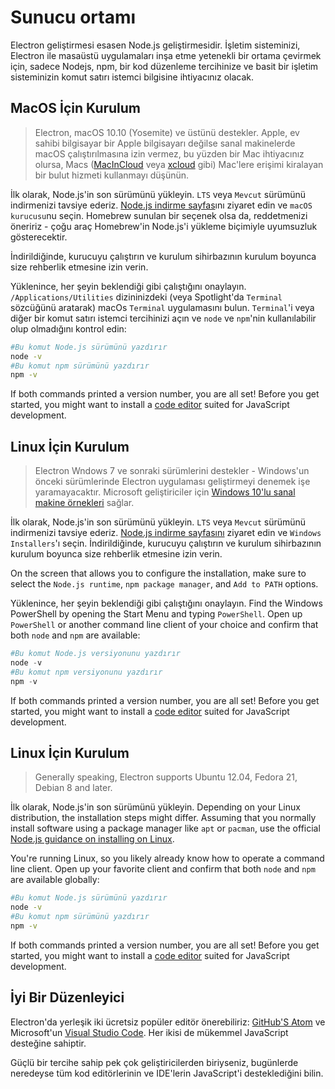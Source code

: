 # Sunucu ortamı

Electron geliştirmesi esasen Node.js geliştirmesidir. İşletim sisteminizi, Electron ile masaüstü uygulamaları inşa etme yetenekli bir ortama çevirmek için, sadece Nodejs, npm, bir kod düzenleme tercihinize ve basit bir işletim sisteminizin komut satırı istemci bilgisine ihtiyacınız olacak.

## MacOS İçin Kurulum

> Electron, macOS 10.10 (Yosemite) ve üstünü destekler. Apple, ev sahibi bilgisayar bir Apple bilgisayarı değilse sanal makinelerde macOS çalıştırılmasına izin vermez, bu yüzden bir Mac ihtiyacınız olursa, Macs ([MacInCloud](https://www.macincloud.com/) veya [xcloud](https://xcloud.me) gibi) Mac'lere erişimi kiralayan bir bulut hizmeti kullanmayı düşünün.

İlk olarak, Node.js'in son sürümünü yükleyin. `LTS` veya `Mevcut` sürümünü indirmenizi tavsiye ederiz. [Node.js indirme sayfas](https://nodejs.org/en/download/)ını ziyaret edin ve `macOS kurucusu`nu seçin. Homebrew sunulan bir seçenek olsa da, reddetmenizi öneririz - çoğu araç Homebrew'in Node.js'i yükleme biçimiyle uyumsuzluk gösterecektir.

İndirildiğinde, kurucuyu çalıştırın ve kurulum sihirbazının kurulum boyunca size rehberlik etmesine izin verin.

Yüklenince, her şeyin beklendiği gibi çalıştığını onaylayın. `/Applications/Utilities` dizininizdeki (veya Spotlight'da `Terminal` sözcüğünü aratarak) macOs `Terminal` uygulamasını bulun. `Terminal`'i veya diğer bir komut satırı istemci tercihinizi açın ve `node` ve `npm`'nin kullanılabilir olup olmadığını kontrol edin:

```sh
#Bu komut Node.js sürümünü yazdırır 
node -v
#Bu komut npm sürümünü yazdırır 
npm -v
```

If both commands printed a version number, you are all set! Before you get started, you might want to install a [code editor](#a-good-editor) suited for JavaScript development.

## Linux İçin Kurulum

> Electron Wndows 7 ve sonraki sürümlerini destekler - Windows'un önceki sürümlerinde Electron uygulaması geliştirmeyi denemek işe yaramayacaktır. Microsoft geliştiriciler için [Windows 10'lu sanal makine örnekleri](https://developer.microsoft.com/en-us/windows/downloads/virtual-machines) sağlar.

İlk olarak, Node.js'in son sürümünü yükleyin. `LTS` veya `Mevcut` sürümünü indirmenizi tavsiye ederiz. [Node.js indirme sayfasını](https://nodejs.org/en/download/) ziyaret edin ve `Windows Installers`'ı seçin. İndirildiğinde, kurucuyu çalıştırın ve kurulum sihirbazının kurulum boyunca size rehberlik etmesine izin verin.

On the screen that allows you to configure the installation, make sure to select the `Node.js runtime`, `npm package manager`, and `Add to PATH` options.

Yüklenince, her şeyin beklendiği gibi çalıştığını onaylayın. Find the Windows PowerShell by opening the Start Menu and typing `PowerShell`. Open up `PowerShell` or another command line client of your choice and confirm that both `node` and `npm` are available:

```powershell
#Bu komut Node.js versiyonunu yazdırır  
node -v
#Bu komut npm versiyonunu yazdırır 
npm -v
```

If both commands printed a version number, you are all set! Before you get started, you might want to install a [code editor](#a-good-editor) suited for JavaScript development.

## Linux İçin Kurulum

> Generally speaking, Electron supports Ubuntu 12.04, Fedora 21, Debian 8 and later.

İlk olarak, Node.js'in son sürümünü yükleyin. Depending on your Linux distribution, the installation steps might differ. Assuming that you normally install software using a package manager like `apt` or `pacman`, use the official [Node.js guidance on installing on Linux](https://nodejs.org/en/download/package-manager/).

You're running Linux, so you likely already know how to operate a command line client. Open up your favorite client and confirm that both `node` and `npm` are available globally:

```sh
#Bu komut Node.js sürümünü yazdırır 
node -v
#Bu komut npm sürümünü yazdırır 
npm -v
```

If both commands printed a version number, you are all set! Before you get started, you might want to install a [code editor](#a-good-editor) suited for JavaScript development.

## İyi Bir Düzenleyici

Electron'da yerleşik iki ücretsiz popüler editör önerebiliriz: [GitHub'S Atom](https://atom.io/) ve Microsoft'un [Visual Studio Code](https://code.visualstudio.com/). Her ikisi de mükemmel JavaScript desteğine sahiptir.

Güçlü bir tercihe sahip pek çok geliştiricilerden biriyseniz, bugünlerde neredeyse tüm kod editörlerinin ve IDE'lerin JavaScript'i desteklediğini bilin.
